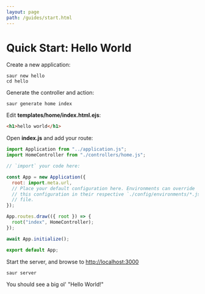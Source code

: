 ```yaml
---
layout: page
path: /guides/start.html
---
```


# Quick Start: Hello World

Create a new application:

    saur new hello
    cd hello

Generate the controller and action:

    saur generate home index

Edit **templates/home/index.html.ejs**:

```html
<h1>hello world</h1>
```

Open **index.js** and add your route:

```javascript
import Application from "../application.js";
import HomeController from "./controllers/home.js";

// `import` your code here:

const App = new Application({
  root: import.meta.url,
  // Place your default configuration here. Environments can override
  // this configuration in their respective `./config/environments/*.js`
  // file.
});

App.routes.draw(({ root }) => {
  root("index", HomeController);
});

await App.initialize();

export default App;
```

Start the server, and browse to <http://localhost:3000>

    saur server

You should see a big ol' "Hello World!"
